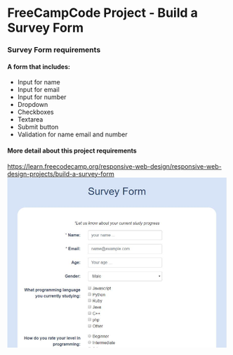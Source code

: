 # FreeCampCode Project - Build a Survey Form

### Survey Form requirements 
#### A form that includes:
- Input for name
- Input for email
- Input for number
- Dropdown
- Checkboxes
- Textarea
- Submit button
- Validation for name email and number
#### More detail about this project requirements
https://learn.freecodecamp.org/responsive-web-design/responsive-web-design-projects/build-a-survey-form
<img src="SurveyForm.jpg" width=500>
